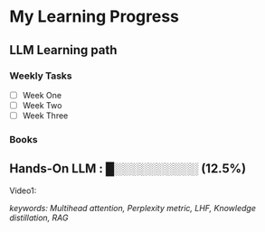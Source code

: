 # My Learning Progress

## LLM Learning path
### Weekly Tasks

- [ ] Week One
- [ ] Week Two
- [ ] Week Three

### Books

**Hands-On LLM**  : █░░░░░░░░░░ (12.5%)
---
Video1: 

*keywords: Multihead attention, Perplexity metric, LHF, Knowledge distillation, RAG*
